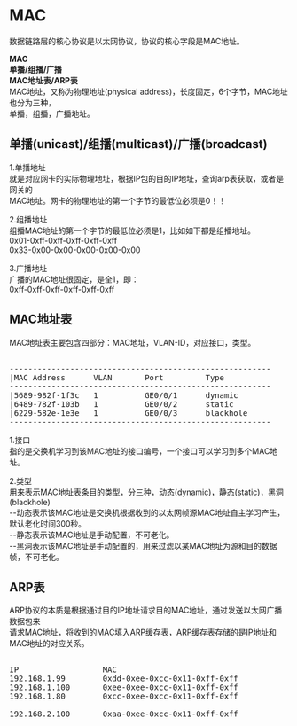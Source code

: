 # MAC    
数据链路层的核心协议是以太网协议，协议的核心字段是MAC地址。      
    
**MAC**    
**单播/组播/广播**    
**MAC地址表/ARP表**    
MAC地址，又称为物理地址(physical address)，长度固定，6个字节，MAC地址也分为三种，    
单播，组播，广播地址。          
        
## 单播(unicast)/组播(multicast)/广播(broadcast)          
1.单播地址  
就是对应网卡的实际物理地址，根据IP包的目的IP地址，查询arp表获取，或者是网关的        
MAC地址。网卡的物理地址的第一个字节的最低位必须是0！！          
        
2.组播地址       
组播MAC地址的第一个字节的最低位必须是1，比如如下都是组播地址。          
0x01-0xff-0xff-0xff-0xff-0xff          
0x33-0x00-0x00-0x00-0x00-0x00          
        
3.广播地址  
广播的MAC地址很固定，是全1，即：          
0xff-0xff-0xff-0xff-0xff-0xff          
  
## MAC地址表  
MAC地址表主要包含四部分：MAC地址，VLAN-ID，对应接口，类型。  
<pre>  
--------------------------------------------------------  
|MAC Address      VLAN       Port         Type  
--------------------------------------------------------  
|5689-982f-1f3c   1          GE0/0/1      dynamic  
|6489-782f-103b   1          GE0/0/2      static  
|6229-582e-1e3e   1          GE0/0/3      blackhole  
--------------------------------------------------------  
</pre>  
1.接口  
指的是交换机学习到该MAC地址的接口编号，一个接口可以学习到多个MAC地址。  
  
2.类型  
用来表示MAC地址表条目的类型，分三种，动态(dynamic)，静态(static)，黑洞(blackhole)  
--动态表示该MAC地址是交换机根据收到的以太网帧源MAC地址自主学习产生，默认老化时间300秒。  
--静态表示该MAC地址是手动配置，不可老化。  
--黑洞表示该MAC地址是手动配置的，用来过滤以某MAC地址为源和目的数据帧，不可老化。  
  
## ARP表  
ARP协议的本质是根据通过目的IP地址请求目的MAC地址，通过发送以太网广播数据包来    
请求MAC地址，将收到的MAC填入ARP缓存表，ARP缓存表存储的是IP地址和MAC地址的对应关系。    
<pre>    
IP					MAC									     
192.168.1.99		0xdd-0xee-0xcc-0x11-0xff-0xff		    
192.168.1.100		0xee-0xee-0xcc-0x11-0xff-0xff           
192.168.1.80		0xcc-0xee-0xcc-0x11-0xff-0xff		               
    
192.168.2.100		0xaa-0xee-0xcc-0x11-0xff-0xff		    
</pre>    

